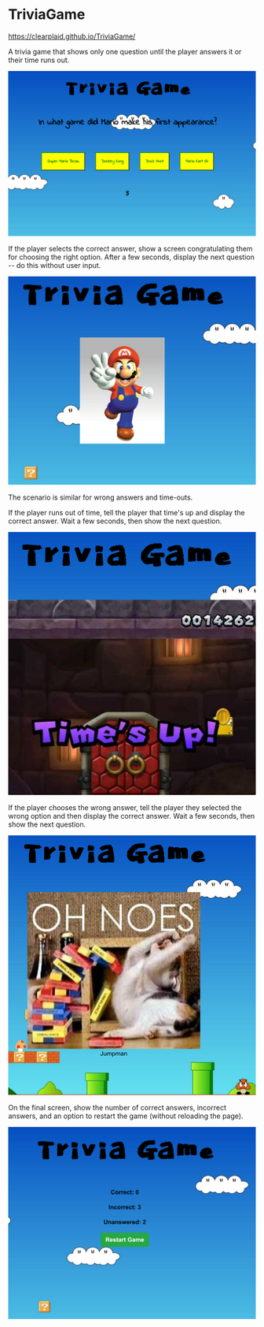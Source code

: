 # TriviaGame 

https://clearplaid.github.io/TriviaGame/

A trivia game that shows only one question until the player answers it or their time runs out.

![alt text](https://github.com/clearplaid/TriviaGame/blob/master/assets/images/trivia-game.png "Trivia-Game")

If the player selects the correct answer, show a screen congratulating them for choosing the right option. After a few seconds, display the next question -- do this without user input.

![alt text](https://github.com/clearplaid/TriviaGame/blob/master/assets/images/trivie-win.png "Trivia-Win")

The scenario is similar for wrong answers and time-outs.

If the player runs out of time, tell the player that time's up and display the correct answer. Wait a few seconds, then show the next question.

![alt text](https://github.com/clearplaid/TriviaGame/blob/master/assets/images/times-up.png "Out of Time")

If the player chooses the wrong answer, tell the player they selected the wrong option and then display the correct answer. Wait a few seconds, then show the next question.

![alt text](https://github.com/clearplaid/TriviaGame/blob/master/assets/images/loss.png "Trivia-Loss")

On the final screen, show the number of correct answers, incorrect answers, and an option to restart the game (without reloading the page).

![alt text](https://github.com/clearplaid/TriviaGame/blob/master/assets/images/trivia-end-game.png "Trivia-End-Game")
